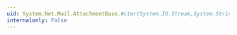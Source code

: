 ```yaml
---
uid: System.Net.Mail.AttachmentBase.#ctor(System.IO.Stream,System.String)
internalonly: False
---
```

